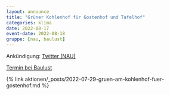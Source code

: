 ```yaml
---
layout: announce
title: "Grüner Kohlenhof für Gostenhof und Tafelhof"
categories: klima
date: 2022-08-17
event-date: 2022-08-18
gruppe: [nau, baulust]
---
```


Ankündigung: [Twitter (NAU)](https://twitter.com/NAutofrei/status/1559777582140346369)

[Termin bei Baulust](https://www.baulust.de/termine/detail/aktion-kohlenhof)

{% link aktionen/_posts/2022-07-29-gruen-am-kohlenhof-fuer-gostenhof.md %}

